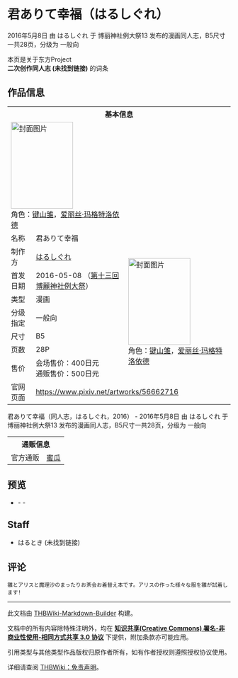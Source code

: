 # 君ありて幸福（はるしぐれ）

<!-- source html: G:\repos\THBWiki-Markdown-Builder\THBWikiMarkdown\Temp\main\4\45\ns0%3A%E5%90%9B%E3%81%82%E3%82%8A%E3%81%A6%E5%B9%B8%E7%A6%8F%EF%BC%88%E3%81%AF%E3%82%8B%E3%81%97%E3%81%90%E3%82%8C%EF%BC%89.html -->

2016年5月8日 由 はるしぐれ 于 博丽神社例大祭13 发布的漫画同人志，B5尺寸一共28页，分级为 一般向

本页是关于东方Project  
 **二次创作同人志 (未找到链接)** 的词条

## 作品信息

<table><tbody><tr><th colspan="3">基本信息</th></tr><tr><td class="cover-artwork-mobile" colspan="2"><a href="./文件-君ありて幸福（はるしぐれ）封面.jpg.md" class="image" title="封面图片"><img alt="封面图片" src="https://upload.thwiki.cc/thumb/f/f2/%E5%90%9B%E3%81%82%E3%82%8A%E3%81%A6%E5%B9%B8%E7%A6%8F%EF%BC%88%E3%81%AF%E3%82%8B%E3%81%97%E3%81%90%E3%82%8C%EF%BC%89%E5%B0%81%E9%9D%A2.jpg/140px-%E5%90%9B%E3%81%82%E3%82%8A%E3%81%A6%E5%B9%B8%E7%A6%8F%EF%BC%88%E3%81%AF%E3%82%8B%E3%81%97%E3%81%90%E3%82%8C%EF%BC%89%E5%B0%81%E9%9D%A2.jpg" decoding="async" loading="lazy" width="140" height="196" srcset="https://upload.thwiki.cc/thumb/f/f2/%E5%90%9B%E3%81%82%E3%82%8A%E3%81%A6%E5%B9%B8%E7%A6%8F%EF%BC%88%E3%81%AF%E3%82%8B%E3%81%97%E3%81%90%E3%82%8C%EF%BC%89%E5%B0%81%E9%9D%A2.jpg/210px-%E5%90%9B%E3%81%82%E3%82%8A%E3%81%A6%E5%B9%B8%E7%A6%8F%EF%BC%88%E3%81%AF%E3%82%8B%E3%81%97%E3%81%90%E3%82%8C%EF%BC%89%E5%B0%81%E9%9D%A2.jpg 1.5x, https://upload.thwiki.cc/thumb/f/f2/%E5%90%9B%E3%81%82%E3%82%8A%E3%81%A6%E5%B9%B8%E7%A6%8F%EF%BC%88%E3%81%AF%E3%82%8B%E3%81%97%E3%81%90%E3%82%8C%EF%BC%89%E5%B0%81%E9%9D%A2.jpg/280px-%E5%90%9B%E3%81%82%E3%82%8A%E3%81%A6%E5%B9%B8%E7%A6%8F%EF%BC%88%E3%81%AF%E3%82%8B%E3%81%97%E3%81%90%E3%82%8C%EF%BC%89%E5%B0%81%E9%9D%A2.jpg 2x" data-file-width="500" data-file-height="700"></a><div class="cover-char">角色：<a href="./键山雏.md" title="键山雏">键山雏</a>，<a href="./爱丽丝·玛格特洛依德.md" title="爱丽丝·玛格特洛依德">爱丽丝·玛格特洛依德</a></div></td>
</tr><tr><td class="label">名称</td><td colspan="2"> 君ありて幸福 </td></tr><tr><td class="label">制作方</td><td><a href="./はるしぐれ.md" title="はるしぐれ">はるしぐれ</a></td><td class="cover-artwork" rowspan="7" style="min-width:196px;"><a href="./文件-君ありて幸福（はるしぐれ）封面.jpg.md" class="image" title="封面图片"><img alt="封面图片" src="https://upload.thwiki.cc/thumb/f/f2/%E5%90%9B%E3%81%82%E3%82%8A%E3%81%A6%E5%B9%B8%E7%A6%8F%EF%BC%88%E3%81%AF%E3%82%8B%E3%81%97%E3%81%90%E3%82%8C%EF%BC%89%E5%B0%81%E9%9D%A2.jpg/140px-%E5%90%9B%E3%81%82%E3%82%8A%E3%81%A6%E5%B9%B8%E7%A6%8F%EF%BC%88%E3%81%AF%E3%82%8B%E3%81%97%E3%81%90%E3%82%8C%EF%BC%89%E5%B0%81%E9%9D%A2.jpg" decoding="async" loading="lazy" width="140" height="196" srcset="https://upload.thwiki.cc/thumb/f/f2/%E5%90%9B%E3%81%82%E3%82%8A%E3%81%A6%E5%B9%B8%E7%A6%8F%EF%BC%88%E3%81%AF%E3%82%8B%E3%81%97%E3%81%90%E3%82%8C%EF%BC%89%E5%B0%81%E9%9D%A2.jpg/210px-%E5%90%9B%E3%81%82%E3%82%8A%E3%81%A6%E5%B9%B8%E7%A6%8F%EF%BC%88%E3%81%AF%E3%82%8B%E3%81%97%E3%81%90%E3%82%8C%EF%BC%89%E5%B0%81%E9%9D%A2.jpg 1.5x, https://upload.thwiki.cc/thumb/f/f2/%E5%90%9B%E3%81%82%E3%82%8A%E3%81%A6%E5%B9%B8%E7%A6%8F%EF%BC%88%E3%81%AF%E3%82%8B%E3%81%97%E3%81%90%E3%82%8C%EF%BC%89%E5%B0%81%E9%9D%A2.jpg/280px-%E5%90%9B%E3%81%82%E3%82%8A%E3%81%A6%E5%B9%B8%E7%A6%8F%EF%BC%88%E3%81%AF%E3%82%8B%E3%81%97%E3%81%90%E3%82%8C%EF%BC%89%E5%B0%81%E9%9D%A2.jpg 2x" data-file-width="500" data-file-height="700"></a><div class="cover-char">角色：<a href="./键山雏.md" title="键山雏">键山雏</a>，<a href="./爱丽丝·玛格特洛依德.md" title="爱丽丝·玛格特洛依德">爱丽丝·玛格特洛依德</a></div></td>
</tr><tr><td class="label">首发日期</td><td>2016-05-08&#160;（<a href="/展会作品列表?e=%E5%8D%9A%E4%B8%BD%E7%A5%9E%E7%A4%BE%E4%BE%8B%E5%A4%A7%E7%A5%AD%2313">第十三回 博麗神社例大祭</a>）</td></tr><tr><td class="label">类型</td><td>漫画</td></tr><tr><td class="label">分级指定</td><td>一般向</td></tr><tr><td class="label">尺寸</td><td>B5</td></tr><tr><td class="label">页数</td><td>28P</td></tr><tr><td class="label">售价</td><td>会场售价：400日元<br>通贩售价：500日元</td></tr>
<tr><td class="label">官网页面</td><td colspan="2"><a rel="nofollow" class="external free" href="https://www.pixiv.net/artworks/56662716">https://www.pixiv.net/artworks/56662716</a></td></tr></tbody></table>

君ありて幸福（同人志，はるしぐれ，2016） - 2016年5月8日 由 はるしぐれ 于 博丽神社例大祭13 发布的漫画同人志，B5尺寸一共28页，分级为 一般向

<table><tbody><tr><th colspan="3">通贩信息</th></tr><tr><td class="label">官方通贩</td><td colspan="2"><a rel="nofollow" class="external text" href="https://www.melonbooks.co.jp/detail/detail.php?product_id=173266">蜜瓜</a></td></tr></tbody></table>



## 预览
- [](./文件-君ありて幸福（はるしぐれ）预览图1.jpg.md)- [](./文件-君ありて幸福（はるしぐれ）预览图2.jpg.md)- [](./文件-君ありて幸福（はるしぐれ）预览图3.jpg.md)


## Staff
- はるとき (未找到链接)


## 评论
```
雛とアリスと魔理沙のまったりお茶会お着替え本です。アリスの作った様々な服を雛が試着します! 
```

  
  

  





---

此文档由 [THBWiki-Markdown-Builder](https://github.com/Delsin-Yu/THBWiki-Markdown-Builder) 构建。

文档中的所有内容除特殊注明外，均在 [**知识共享(Creative Commons) 署名-非商业性使用-相同方式共享 3.0 协议**](https://creativecommons.org/licenses/by-sa/3.0/deed.zh-hans) 下提供，附加条款亦可能应用。

引用类型与其他类型作品版权归原作者所有，如有作者授权则遵照授权协议使用。

详细请查阅 [THBWiki：免责声明](https://thbwiki.cc/THBWiki:%E5%85%8D%E8%B4%A3%E5%A3%B0%E6%98%8E)。


